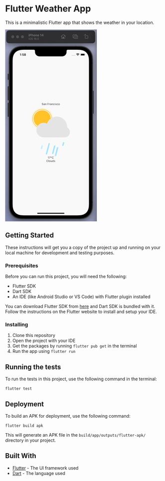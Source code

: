 # Flutter Weather App

This is a minimalistic Flutter app that shows the weather in your location.

![Screenshot](app_screenshot.png)


## Getting Started

These instructions will get you a copy of the project up and running on your local machine for development and testing purposes.

### Prerequisites

Before you can run this project, you will need the following:

- Flutter SDK
- Dart SDK
- An IDE (like Android Studio or VS Code) with Flutter plugin installed

You can download Flutter SDK from [here](https://flutter.dev/docs/get-started/install) and Dart SDK is bundled with it. Follow the instructions on the Flutter website to install and setup your IDE.

### Installing

1. Clone this repository
2. Open the project with your IDE
3. Get the packages by running `flutter pub get` in the terminal
4. Run the app using `flutter run`

## Running the tests

To run the tests in this project, use the following command in the terminal:
```
flutter test
```

## Deployment

To build an APK for deployment, use the following command:
```
flutter build apk
```

This will generate an APK file in the `build/app/outputs/flutter-apk/` directory in your project.

## Built With

- [Flutter](https://flutter.dev/) - The UI framework used
- [Dart](https://dart.dev/) - The language used
